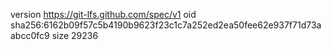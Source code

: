 version https://git-lfs.github.com/spec/v1
oid sha256:6162b09f57c5b4190b9623f23c1c7a252ed2ea50fee62e937f71d73aabcc0fc9
size 29236
